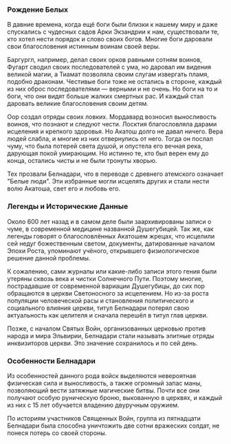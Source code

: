### Рождение Белых
В давние времена, когда ещё боги были близки к нашему миру и даже спускались с чудесных садов Арки Экзандрии к нам, существовали те, кто хотел нести порядок и слово своих богов. Многие боги даровали свои благословения истинным воинам своей веры.

Баргургл, например, делал своих орков равными сотням воинов, Фугарт сводил своих последователей с ума, но даровал им видения великой магии, а Тиамат позволяла своим слугам извергать пламя, подобно драконам. Честивые боги тоже не остались в стороне, каждый из них оброс последователями — верными и не очень. Но боги на то и боги, что они видят больше жалких смертных рас. И каждый стал даровать великие благословения своим детям.

Оор создал отряды своих ловких. Мордавард возносил выносливость воинов, что познают и следуют чести. Лосктия благословляла дарами исцеления и крепкого здоровья. Но Акатош долго не давал ничего. Вера людей слабла, и многие из них отвернулись от него. Тогда он послал чуму, что была потерей света душой, и опустела его вечная река, дарующая покой умирающим. Но истинно те, кто был верен ему до конца, остались чисты и не были тронуты хворью.

Тех прозвали Белнадари, что в переводе с древнего атемского означает "Белые люди". Эти избранные могли исцелять других и стали нести волю Акатоша, свет его и любовь его.

### Легенды и Исторические Данные

Около 600 лет назад и в самом деле были заархивированы записи о чуме, в современной медицине названной Душегубицей. Так же, как легенды говорят о благословлённых Акатошем жрецах, что исцелили сей недуг божественным светом, документы, датированные началом Эпохи Роста, упоминают учёного, открывшего физиологическое решение данной проблемы.

К сожалению, сами журналы или какие-либо записи этого гения были утеряны сквозь века и чистки Солнечного Пути. Поэтому многие, пострадавшие от современной вариации Душегубицы, до сих пор обращаются в церкви Светоносного за исцелением. Но из-за роста популяции человеческой расы и становления политического и социального влияния церкви, титул Белнадари потерял свою актуальность как целителя и сначала перешёл в титул глав церкви.

Позже, с началом Святых Войн, организованных церковью против народа и мира Эльвирии, Белнадари стали называть элитные отряды инквизиторов церкви. Это значение сохранилось и по сей день.

### Особенности Белнадари

Из особенностей данного рода войск выделяются невероятная физическая сила и выносливость, а также огромный запас маны, позволяющий вести затяжные магические битвы. Почти все они получают особую руническую броню, выкованную в церквях, и каждый из них с 15 лет обучается владению двуручным оружием.

По историям участников Священных Войн, группа из пятнадцати Белнадари была способна уничтожить две сотни вражеских солдат, не понеся потерь со своей стороны.